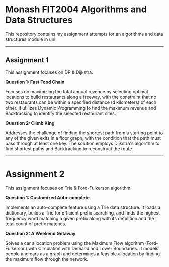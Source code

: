 # Monash FIT2004 Algorithms and Data Structures

This repository contains my assignment attempts for an algorithms and data structures module in uni.

<hr>

## Assignment 1

This assignment focuses on DP & Dijkstra:

**Question 1: Fast Food Chain**

Focuses on maximizing the total annual revenue by selecting optimal locations to build restaurants along a freeway, with the constraint that no two restaurants can be within a specified distance (d kilometers) of each other. It utilizes Dynamic Programming to find the maximum revenue and Backtracking to identify the selected restaurant sites.

**Question 2: Climb King**

Addresses the challenge of finding the shortest path from a starting point to any of the given exits in a floor graph, with the condition that the path must pass through at least one key. The solution employs Dijkstra's algorithm to find shortest paths and Backtracking to reconstruct the route.

<hr>

# Assignment 2

This assignment focuses on Trie & Ford-Fulkerson algorithm:

**Question 1: Customized Auto-complete**

Implements an auto-complete feature using a Trie data structure. It loads a dictionary, builds a Trie for efficient prefix searching, and finds the highest frequency word matching a given prefix along with its definition and the total count of prefix matches.

**Question 2: A Weekend Getaway**

Solves a car allocation problem using the Maximum Flow algorithm (Ford-Fulkerson) with Circulation with Demand and Lower Boundaries. It models people and cars as a graph and determines a feasible allocation by finding the maximum flow through the network.
